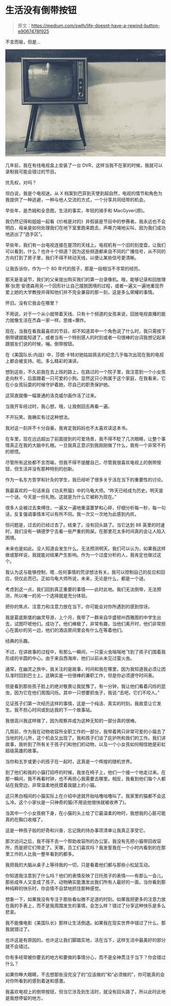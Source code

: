 # 生活没有倒带按钮

> 原文：<https://medium.com/swlh/life-doesnt-have-a-rewind-button-e9067478f925>

不言而喻，但是…

![](img/fbedc2b61f0cc32baf7708e5a7b6fbf9.png)

几年前，我在有线电视盒上安装了一台 DVR，这样当我不在家的时候，我就可以录制我可能会错过的节目。

优先权，对吗？

坦白说，我是个电视迷。从 X 档案到巴菲到天使到超自然，电视的情节和角色为我提供了一种逃避，一种与他人交流的方式，一个分享共同纽带的机会。

早些年，是杰姆和全息图，生活的事实，年轻的骑手和 MacGyver(原)。

我仍然记得和姐姐一起看《价格是对的》并假装是节目中的参赛者。我永远也不会明白，母亲是如何处理我们在地下室里跑来跑去，声嘶力竭地尖叫，因为我们成功地逃出了“选手区”。

早些年，我们有一台电视连接在屋顶的天线上。电视机有一个旧的刻度盘，让我们可以看到，什么？也许十个频道？因为这些频道都来自不同的广播信号，从不同的方向打到了房子里，我们不得不转动天线，以便让某些信号更清晰。

让我告诉你，作为一个 80 年代的孩子，那是一段相当不寻常的经历。

那天是圣诞节，我们的父亲提出购买我们的第一台录像机。哦，能够记录和回放理察·狄恩·安德森用另一个回形针让自己摆脱困境的过程，或者一遍又一遍地重现乔爱上她的大学教授并得知他们并不完全兼容的那一刻，这是多么荣耀的事情。

怀旧。没有它我会在哪里？

不用说，对于一个从小就带着天线、只有十个频道的女孩来说，回放电视直播的能力就像生活在杰森一家一样。思维=爆炸。

现在，当我在看我最喜欢的节目，却不知道其中一个角色说了什么时，我只需按下倒带键就能知道了。或者当有一个特别感人的时刻或者一句很棒的台词我想记起来跟朋友们说的时候，嘣。倒带按钮。

在《美国队长:内战》中，莎朗·卡特对她姑姑佩吉的纪念几乎每次出现在我的电视上都会被支持。呃。多么精彩的演讲。

想到这些，不久前我在去上班的路上，在路过的一个院子里，我注意到一个小女孩走向秋千，后面跟着一只可爱的小狗。显然这只小狗属于这个家庭，在我看来，它在小女孩玩耍的时候守护着她，尽自己的职责保护她。

这简直就像一幅普通的洛克威尔画作活了过来。

当我开车经过时，我心想，哦，让我倒回去再看一遍。

不开玩笑。我确实有过这种想法。

我对这一刻并不十分自豪。我肯定我妈妈也不太喜欢读这本书。

在车里，现在远远超出了前面提到的可爱场景，我不得不眨了几次眼睛，让整个事情真正在我的大脑中扎根。一旦我真正意识到我刚刚做了什么，我有一个非常不朽的顿悟。

尽管所有这些都不言而喻，但我不得不提醒自己，尽管我很喜欢电视上的倒带按钮，但生活并没有那种特别的创新。

作为一名东方哲学和针灸的学生，我已经听了很多关于活在当下的重要性的讨论。

我最喜欢的一句话来自《功夫熊猫》中的乌龟大师。“昨天已经成为历史。明天是一个谜。今天是一份礼物。这就是为什么它被称为现在。”

很多人会被过去束缚住，一遍又一遍地重温噩梦和心碎，仔细分析每一秒，每一句话，反复强调事情本可以有所不同。我一次又一次地为此感到内疚。

但问题是，过去的已经过去了。结束了。没有回头路了。当它达到 88 英里的时速时，我们没有一辆德罗宁去看一些严重的狗屎。在那里花太多时间真的会让人陷入困境。

未来也是如此。没人知道会发生什么。无法预测明天。我们可以认为，如果我这样做或那样说，我就能对结果产生影响。作为一个过度分析的人，我肯定也做过这个。

我认为这与能够控制，嗯…任何事情的荒谬想法有关。我可以控制自己的反应和回应，但仅此而已。正如乌龟大师所说，未来，无论是什么，都是一个谜。

考虑到这一点，我们回到真正重要的事情——此时此地。我们无法倒带，无法预测，所以唯一的另一个选择就是充分体验。

把你的焦点、注意力和注意力放在当下。你可能会对你所遇到的感到惊讶。

我是葛底斯堡的幽灵导游，上个月，我带了一群来自华盛顿州西雅图的中学生出去，试图吓唬他们。成功了。他们棒极了，非常有趣，当他们离开时，他们非常担心在面纱的另一边，他们的酒店房间里会有什么在等着他们。

经典的乐趣。

不过，在讲故事的过程中，有那么一瞬间，一只萤火虫嗡嗡地飞到了孩子们围着我形成的半圆的中心。由于来自西海岸，他们以前从未见过萤火虫。

通常，在幽灵之旅中，我关注的是故事，时间和我在哪里，因为我知道我必须让团队准时回到巴士上。这确实是一份很棒的兼职工作，但是你必须遵守时间表。

但是看到那些孩子脸上的绝对敬畏让我犹豫了。有一分钟，我让他们看着闪烁的昆虫，因为它在他们周围闪烁。其中一只想要抓虫子，我说:“去吧，它们不咬人。”

见证孩子们第一次经历这样的事情，这是一个纯洁、真实的时刻。我故意让它发生。我不担心时间或到达我的下一个故事站。

我很高兴我这样做了，因为观察并成为这种无知的一部分真的很棒。

几周前，作为我在动物收容所全职工作的一部分，我带着两只非常可爱的小猫去了当地的托儿所，这个机会又出现了。我和孩子们谈了庇护所和我们的工作。我们讲故事，我听到了所有关于孩子们和他们的动物，以及一个小女孩如何相信她是彩虹超级英雄的故事。

当你和五岁或更小的孩子在一起时，这真是一个辉煌的随机世界。

到了他们和我的小猫打招呼的时候，我坐在椅子上，他们一个接一个地走过来。在那一瞬间，我不再看时钟，也不再担心我需要去哪里。相反，我看到他们每个人都站在我旁边，非常温柔地抚摸着我腿上的小猫。

这只黑白相间的小猫实际上在介绍中途就开始咕噜咕噜叫了。我家里的猫都不会这么冷。这个小家伙是一只神奇的猫(不用说他很快就被收养了)。

当其中一个小女孩俯下身，在小猫的头上给了它最温柔的吻时，我想我的心脏可能真的在胸口收缩了。

这是一种孩子般的好奇和兴奋，忘记我的待办事项清单让我真正享受它。

那次访问之后，我不得不去一个帮助收容所的办公室，我没有先把小猫带回收容所，而是把它们带走了。天哪，员工们喜欢吗？我发誓我在一个小时内看到的在那里工作的人比我一整年看到的都多。

我把我的大脑从桌子上等待我的一切，只是看着他们都与那些小松鼠互动。

你知道我注意到了什么吗？他们的表情反映了日托孩子的表情——有那么一会儿，那些成年人又变成了孩子。动物确实能激发出我们所有人最好的一面，当你看到那种纯粹的快乐时，你会情不自禁地抓住那种感觉。

想象一下，如果我没有专注于那些看似微不足道的时刻。如果我把更多的注意力放在我的手表上，而不是我周围发生的事情，会怎么样？错过了分享这种快乐是多么悲哀。

我不能像电影《美国队长》那样让生活倒退。如果我在现实世界中错过了什么，那我就错过了。

也许这是有原因的。也许这让我们脚踏实地，活在当下，这样生活中最美好的部分就不会错过。

你有多经常被你要去的地方和要做的事情分心，而不是全神贯注于当下？你会错过什么？

如果你睁大眼睛，不去想那些没完没了的“应该做的”和“必须做的”，你可能真的会对你所看到的感到着迷和感激。

我喜欢电视上的倒带按钮，但当它涉及到生活时，就没有回头路了，所以此时此地是我想停留的地方。